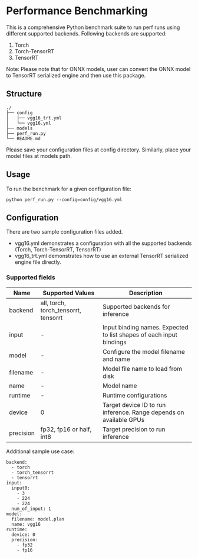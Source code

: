 # Performance Benchmarking

This is a comprehensive Python benchmark suite to run perf runs using different supported backends. Following backends are supported:

1. Torch
2. Torch-TensorRT
3. TensorRT

Note: Please note that for ONNX models, user can convert the ONNX model to TensorRT serialized engine and then use this package.

## Structure

```
./
├── config
│   ├── vgg16_trt.yml
│   └── vgg16.yml
├── models
├── perf_run.py
└── README.md
```

Please save your configuration files at config directory. Similarly, place your model files at models path.

## Usage

To run the benchmark for a given configuration file:

```
python perf_run.py --config=config/vgg16.yml
```

## Configuration

There are two sample configuration files added. 

* vgg16.yml demonstrates a configuration with all the supported backends (Torch, Torch-TensorRT, TensorRT)
* vgg16_trt.yml demonstrates how to use an external TensorRT serialized engine file directly.


### Supported fields

| Name | Supported Values | Description |
| --- | --- | --- |
| backend | all, torch, torch_tensorrt, tensorrt | Supported backends for inference |
| input | - | Input binding names. Expected to list shapes of each input bindings |
| model | - | Configure the model filename and name |
| filename | - | Model file name to load from disk |
| name | - | Model name | 
| runtime | - | Runtime configurations | 
| device | 0 | Target device ID to run inference. Range depends on available GPUs |
| precision | fp32, fp16 or half, int8 | Target precision to run inference |


Additional sample use case:

```
backend: 
  - torch
  - torch_tensorrt
  - tensorrt
input: 
  input0: 
    - 3
    - 224
    - 224
  num_of_input: 1
model: 
  filename: model.plan
  name: vgg16
runtime: 
  device: 0
  precision: 
    - fp32
    - fp16
```